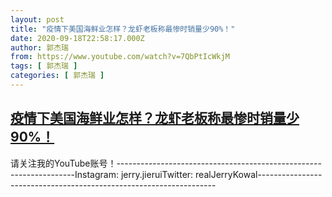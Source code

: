 ```yaml
---
layout: post
title: "疫情下美国海鲜业怎样？龙虾老板称最惨时销量少90%！"
date: 2020-09-18T22:58:17.000Z
author: 郭杰瑞
from: https://www.youtube.com/watch?v=7QbPtIcWkjM
tags: [ 郭杰瑞 ]
categories: [ 郭杰瑞 ]
---
```

<!--1600469897000-->
[疫情下美国海鲜业怎样？龙虾老板称最惨时销量少90%！](https://www.youtube.com/watch?v=7QbPtIcWkjM)
------

<div>
请关注我的YouTube账号！-------------------------------------------------------------------Instagram:  jerry.jieruiTwitter:  realJerryKowal-------------------------------------------------------------------
</div>
